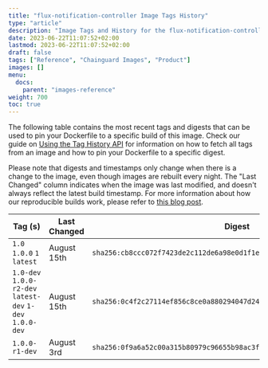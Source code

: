```yaml
---
title: "flux-notification-controller Image Tags History"
type: "article"
description: "Image Tags and History for the flux-notification-controller Chainguard Image"
date: 2023-06-22T11:07:52+02:00
lastmod: 2023-06-22T11:07:52+02:00
draft: false
tags: ["Reference", "Chainguard Images", "Product"]
images: []
menu:
  docs:
    parent: "images-reference"
weight: 700
toc: true
---
```


The following table contains the most recent tags and digests that can be used to pin your Dockerfile to a specific build of this image. Check our guide on [Using the Tag History API](/chainguard/chainguard-images/using-the-tag-history-api/) for information on how to fetch all tags from an image and how to pin your Dockerfile to a specific digest.

Please note that digests and timestamps only change when there is a change to the image, even though images are rebuilt every night. The "Last Changed" column indicates when the image was last modified, and doesn't always reflect the latest build timestamp. For more information about how our reproducible builds work, please refer to [this blog post](https://www.chainguard.dev/unchained/reproducing-chainguards-reproducible-image-builds).

| Tag (s)                                                    | Last Changed | Digest                                                                    |
|------------------------------------------------------------|--------------|---------------------------------------------------------------------------|
|  `1.0` `1.0.0` `1` `latest`                                | August 15th  | `sha256:cb8ccc072f7423de2c112de6a98e0d1f1e93dc6b78ee28916cd611617f6343f6` |
|  `1.0-dev` `1.0.0-r2-dev` `latest-dev` `1-dev` `1.0.0-dev` | August 15th  | `sha256:0c4f2c27114ef856c8ce0a880294047d24b346cdbe941f966804b5c7a07c0398` |
|  `1.0.0-r1-dev`                                            | August 3rd   | `sha256:0f9a6a52c00a315b80979c96655b98ac3f6b8bb016cbb221325cdf244a496307` |
